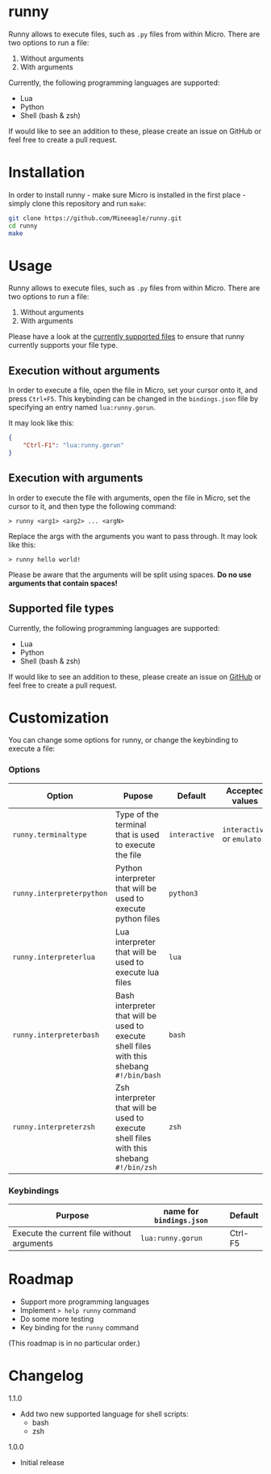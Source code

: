 # runny
Runny allows to execute files, such as `.py` files from within Micro. There are two options to run a file:

1. Without arguments
2. With arguments

Currently, the following programming languages are supported:

- Lua
- Python
- Shell (bash & zsh)

If would like to see an addition to these, please create an issue on GitHub or feel free to create a pull request.

# Installation

In order to install runny - make sure Micro is installed in the first place - simply clone this repository and run `make`:

```bash
git clone https://github.com/Mineeagle/runny.git
cd runny
make
```

# Usage

Runny allows to execute files, such as `.py` files from within Micro. There are two options to run a file:
1. Without arguments
2. With arguments

Please have a look at the [currently supported files](#supported-file-types) to ensure that runny currently supports your file type.

## Execution without arguments

In order to execute a file, open the file in Micro, set your cursor onto it, and press `Ctrl+F5`. This keybinding can be changed in the `bindings.json` file by specifying an entry named `lua:runny.gorun`.

It may look like this:

```json
{
    "Ctrl-F1": "lua:runny.gorun"
}
```

## Execution with arguments

In order to execute the file with arguments, open the file in Micro, set the cursor to it, and then type the following command:

```
> runny <arg1> <arg2> ... <argN>
```

Replace the args with the arguments you want to pass through. It may look like this:

```
> runny hello world!
```

Please be aware that the arguments will be split using spaces. **Do no use arguments that contain spaces!**

## Supported file types

Currently, the following programming languages are supported:

- Lua
- Python
- Shell (bash & zsh)

If would like to see an addition to these, please create an issue on [GitHub](https://github.com/Mineeagle/runny) or feel free to create a pull request.

# Customization

You can change some options for runny, or change the keybinding to execute a file:

### Options
| Option                    | Pupose                                                       | Default       | Accepted values             |
|---------------------------|--------------------------------------------------------------|---------------|-----------------------------|
| `runny.terminaltype`      | Type of the terminal that is used to execute the file        | `interactive` | `interactive` or `emulator` |
| `runny.interpreterpython` | Python interpreter that will be used to execute python files | `python3`     |                             |
| `runny.interpreterlua`    | Lua interpreter that will be used to execute lua files       | `lua`         |                             |
| `runny.interpreterbash`   | Bash interpreter that will be used to execute shell files with this shebang `#!/bin/bash` | `bash`     |                             |
| `runny.interpreterzsh`    | Zsh interpreter that will be used to execute shell files with this shebang `#!/bin/zsh`       | `zsh`         |                             |

### Keybindings
| Purpose                                    | name for `bindings.json` | Default |
|--------------------------------------------|--------------------------|---------|
| Execute the current file without arguments | `lua:runny.gorun`         | Ctrl-F5 |

# Roadmap

- Support more programming languages
- Implement `> help runny` command
- Do some more testing
- Key binding for the `runny` command

(This roadmap is in no particular order.)

# Changelog

1.1.0
- Add two new supported language for shell scripts:
    - bash
    - zsh

1.0.0
- Initial release
